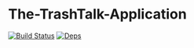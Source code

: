 # The-TrashTalk-Application
[![Build Status](https://travis-ci.org/necraidan/The-TrashTalk-Application.svg?branch=master)](https://travis-ci.org/necraidan/The-TrashTalk-Application) [![Deps](https://david-dm.org/necraidan/The-TrashTalk-Application.svg)](https://david-dm.org/necraidan/The-TrashTalk-Application)

